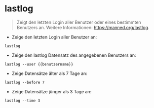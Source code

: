 # lastlog

> Zeigt den letzten Login aller Benutzer oder eines bestimmten Benutzers an.
> Weitere Informationen: <https://manned.org/lastlog>.

- Zeige den letzten Login aller Benutzer an:

`lastlog`

- Zeige den lastlog Datensatz des angegebenen Benutzers an:

`lastlog --user {{benutzername}}`

- Zeige Datensätze älter als 7 Tage an:

`lastlog --before 7`

- Zeige Datensätze jünger als 3 Tage an:

`lastlog --time 3`
